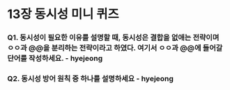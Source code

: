 # 13장 동시성 미니 퀴즈

### Q1. 동시성이 필요한 이유를 설명할 때, 동시성은 결합을 없애는 전략이며 ㅇㅇ과 @@을 분리하는 전략이라고 하였다. 여기서 ㅇㅇ과 @@에 들어갈 단어를 작성하세요. - hyejeong

### Q2. 동시성 방어 원칙 중 하나를 설명하세요 - hyejeong